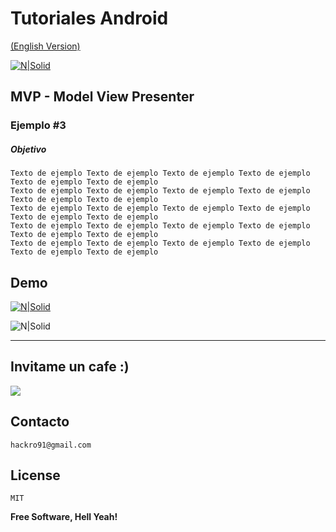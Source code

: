 
# Tutoriales Android

[(English Version)]()  

[![N|Solid](https://engineering.naukri.com/wp-content/uploads/sites/19/2016/06/mvp_2.png)](https://github.com/TutorialesHackro/AndroidTutorials)


## MVP - Model View Presenter

### Ejemplo #3

##### Objetivo

    Texto de ejemplo Texto de ejemplo Texto de ejemplo Texto de ejemplo Texto de ejemplo Texto de ejemplo
    Texto de ejemplo Texto de ejemplo Texto de ejemplo Texto de ejemplo Texto de ejemplo Texto de ejemplo
    Texto de ejemplo Texto de ejemplo Texto de ejemplo Texto de ejemplo Texto de ejemplo Texto de ejemplo
    Texto de ejemplo Texto de ejemplo Texto de ejemplo Texto de ejemplo Texto de ejemplo Texto de ejemplo
    Texto de ejemplo Texto de ejemplo Texto de ejemplo Texto de ejemplo Texto de ejemplo Texto de ejemplo


## Demo ##
[![N|Solid](http://i.imgur.com/sqzqFRi.gif)]()




![N|Solid](http://cebronx.org/wp-content/uploads/2015/10/en-construccion_banner-608x227.jpg)



----



## Invitame un cafe :)
[![](https://www.paypalobjects.com/en_US/i/btn/btn_donateCC_LG.gif)](https://www.paypal.com/cgi-bin/webscr?cmd=_s-xclick&hosted_button_id=8Z684VNGVFSJA)


## Contacto ##
    hackro91@gmail.com

License
----
    MIT

**Free Software, Hell Yeah!**
